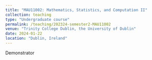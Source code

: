 ```yaml
---
title: "MAU11002: Mathematics, Statistics, and Computation II"
collection: teaching
type: "Undergraduate course"
permalink: /teaching/202324-semester2-MAU11002
venue: "Trinity College Dublin, the University of Dublin"
date: 2024-01-22
location: "Dublin, Ireland"
---
```


Demonstrator